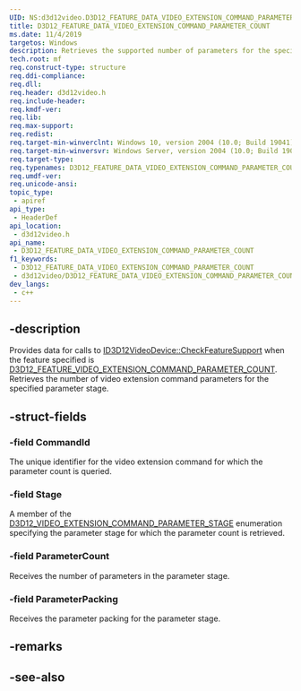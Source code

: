 ```yaml
---
UID: NS:d3d12video.D3D12_FEATURE_DATA_VIDEO_EXTENSION_COMMAND_PARAMETER_COUNT
title: D3D12_FEATURE_DATA_VIDEO_EXTENSION_COMMAND_PARAMETER_COUNT
ms.date: 11/4/2019
targetos: Windows
description: Retrieves the supported number of parameters for the specified parameter stage.
tech.root: mf
req.construct-type: structure
req.ddi-compliance: 
req.dll: 
req.header: d3d12video.h
req.include-header: 
req.kmdf-ver: 
req.lib: 
req.max-support: 
req.redist: 
req.target-min-winverclnt: Windows 10, version 2004 (10.0; Build 19041)
req.target-min-winversvr: Windows Server, version 2004 (10.0; Build 19041)
req.target-type: 
req.typenames: D3D12_FEATURE_DATA_VIDEO_EXTENSION_COMMAND_PARAMETER_COUNT
req.umdf-ver: 
req.unicode-ansi: 
topic_type:
 - apiref
api_type:
 - HeaderDef
api_location:
 - d3d12video.h
api_name:
 - D3D12_FEATURE_DATA_VIDEO_EXTENSION_COMMAND_PARAMETER_COUNT
f1_keywords:
 - D3D12_FEATURE_DATA_VIDEO_EXTENSION_COMMAND_PARAMETER_COUNT
 - d3d12video/D3D12_FEATURE_DATA_VIDEO_EXTENSION_COMMAND_PARAMETER_COUNT
dev_langs:
 - c++
---
```


## -description

Provides data for calls to [ID3D12VideoDevice::CheckFeatureSupport](nf-d3d12video-id3d12videodevice-checkfeaturesupport.md) when the feature specified is [D3D12_FEATURE_VIDEO_EXTENSION_COMMAND_PARAMETER_COUNT](ne-d3d12video-d3d12_feature_video.md). Retrieves the  number of video extension command parameters for the specified parameter stage.

## -struct-fields

### -field CommandId

The unique identifier for the video extension command for which the parameter count is queried.

### -field Stage

A member of the [D3D12_VIDEO_EXTENSION_COMMAND_PARAMETER_STAGE](ne-d3d12video-d3d12_video_extension_command_parameter_stage.md) enumeration specifying the parameter stage for which the parameter count is retrieved.

### -field ParameterCount

Receives the number of parameters in the parameter stage.

### -field ParameterPacking

Receives the parameter packing for the parameter stage.

## -remarks

## -see-also


